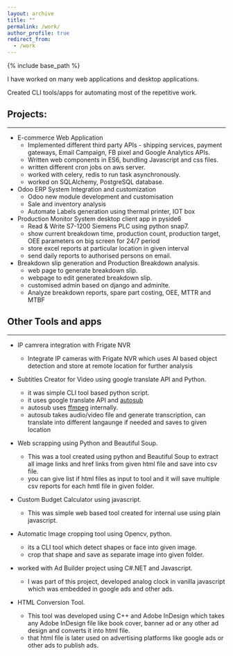```yaml
---
layout: archive
title: ""
permalink: /work/
author_profile: true
redirect_from:
  - /work
---
```


{% include base_path %}

I have worked on many web applications and desktop applications.

Created CLI tools/apps for automating most of the repetitive work.

## Projects:
----------------------

* E-commerce Web Application
    - Implemented different third party APIs - shipping services, payment
      gateways, Email Campaign, FB pixel and Google Analytics APIs.
    - Written web components in ES6, bundling Javascript and css files.
    - written different cron jobs on aws server.
    - worked with celery, redis to run task asynchronously.
    - worked on SQLAlchemy, PostgreSQL database. 
* Odoo ERP System Integration and customization
    - Odoo new module development and customisation
    - Sale and inventory analysis 
    - Automate Labels generation using thermal printer, IOT box
* Production Monitor System desktop client app in pyside6
   - Read & Write S7-1200 Siemens PLC using python snap7.
   - show current breakdown time, production count, production target, OEE parameters on big screen
     for 24/7 period
   - store excel reports at particular location in given interval
   - send daily reports to authorised persons on email. 
* Breakdown slip generation and Production Breakdown analysis.
    - web page to generate breakdown slip.
    - webpage to edit generated breakdown slip.
    - customised admin based on django and adminlte.
    - Analyze breakdown reports, spare part costing, OEE, MTTR and MTBF   

## Other Tools and apps
----------------------------

*  IP camrera integration with Frigate NVR
    - Integrate IP cameras with Frigate NVR which uses AI based object
      detection and store at remote location for further analysis
* Subtitles Creator for Video using google translate API and Python.
   - it was simple CLI tool based python script.
   - it uses google translate API and [autosub](https://pypi.org/project/autosub/)
   - autosub uses [ffmpeg](https://ffmpeg.org/) internally.  
   - autosub takes audio/video file and generate transcription, can translate into different langaunge if needed and saves to given location 

* Web scrapping using Python and Beautiful Soup.
   - This was a tool created using python and Beautiful Soup to extract all image links and href links
   from given html file and save into csv file.
   - you can give list if html files as input to tool and it will save multiple csv reports for each hmtl file
   in given folder.
* Custom Budget Calculator using javascript.
  - This was simple web based tool created for internal use using plain javascript.
* Automatic Image cropping tool using Opencv, python.
   - its a CLI tool which detect shapes or face into given image.
   - crop that shape and save as separate image into given folder. 
* worked with Ad Builder project using C#.NET and Javascript.
   - I was part of this project, developed analog clock in vanilla javascript which was embedded in google ads and other ads.
* HTML Conversion Tool.
   - This tool was developed using C++ and Adobe InDesign which takes any Adobe InDesign file like book cover, banner ad or any other ad design and converts it into html file.
   - that html file is later used on advertising platforms like google ads or other ads to publish ads.
